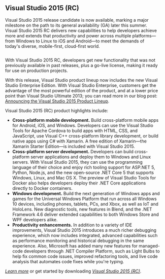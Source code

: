 <properties
	pageTitle="Visual Studio 2015"
	description="TODO"
	slug="vs2015"
    order="100"
	keywords="visual studio, visualstudio, ide"
/>

## Visual Studio 2015 (RC)

Visual Studio 2015 release candidate is now available, marking a major milestone on the path to its general availability (GA) later this summer. Visual Studio 2015 RC delivers new capabilities to help developers achieve more and extends that productivity and power across multiple platforms—from Windows to Linux to iOS and Android—to meet the demands of today's diverse, mobile-first, cloud-first world.

<Image>

With Visual Studio 2015 RC, developers get new functionality that was not previously available in past releases, plus a go-live license, making it ready for use on production projects.

With this release, Visual Studio product lineup now includes the new Visual Studio Enterprise Edition. With Visual Studio Enterprise, customers get the advantage of the most powerful edition of the product, and at a lower price point than Visual Studio Ultimate 2013; you can read more in our blog post: [Announcing the Visual Studio 2015 Product Lineup](http://blogs.msdn.com/b/visualstudio/archive/2015/03/31/announcing-the-visual-studio-2015-product-line.aspx).

Visual Studio 2015 (RC) product highlights include:

- **Cross-platform mobile development.** Build cross-platform mobile apps for Android, iOS, and Windows. Developers can use the Visual Studio Tools for Apache Cordova to build apps with HTML, CSS, and JavaScript, use Visual C++ cross-platform library development, or build native apps using C# with Xamarin. A free edition of Xamarin—the Xamarin Starter Edition—is included with Visual Studio 2015.
- **Cross-platform server development.** Developers can build cross-platform server applications and deploy them to Windows and Linux servers. With Visual Studio 2015, they can use the programming language of their choice and enjoy rich tooling support for ASP.NET 5, Python, Node.js, and the new open-source .NET Core 5 that supports Windows, Linux, and Mac OS X. The preview of Visual Studio Tools for Docker also helps developers deploy their .NET Core applications directly to Docker containers.
- **Windows development.** Build the next generation of Windows apps and games for the Universal Windows Platform that run across all Windows 10 devices, including phones, tablets, PCs, and Xbox, as well as IoT and HoloLens. New diagnostic tools, new features in Blend, and the .NET Framework 4.6 deliver extended capabilities to both Windows Store and WPF developers alike.
- **Productivity enhancements.** In addition to a variety of IDE improvements, Visual Studio 2015 introduces a much richer debugging experience, which now includes integrated, advanced capabilities such as performance monitoring and historical debugging in the same experience. Also, Microsoft has added many new features for managed-code developers through .NET Compiler Platform, such as Light Bulbs to help fix common code issues, improved refactoring tools, and live code analysis that automates code fixes while you're typing.

[_Learn more_](https://www.visualstudio.com/news/vs2015-vs) or get started by downloading [_Visual Studio 2015 (RC)_](http://go.microsoft.com/fwlink/?LinkId=517106).
